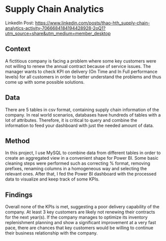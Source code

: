 
# Supply Chain Analytics

LinkedIn Post: https://www.linkedin.com/posts/thao-hth_supply-chain-analytics-activity-7066684184194428928-2oQ1?utm_source=share&utm_medium=member_desktop

## **Context** 
A fictitious company is facing a problem where some key customers were not willing to renew the annual contract because of service issues. The manager wants to check KPI on delivery (On Time and In Full performance levels) for all customers in order to better understand the problems and thus come up with some possible solutions.

## **Data**
There are 5 tables in csv format, containing supply chain information of the company. In real world scenarios, databases have hundreds of tables with a lot of attributes. Therefore, it is critical to query and combine the information to feed your dashboard with just the needed amount of data.

## **Method**
In this project, I use MySQL to combine data from different tables in order to create an aggregated view in a convenient shape for Power BI. Some basic cleaning steps were performed such as correcting % format, removing prefixes, renaming columns in a homogeneous way and selecting the relevant ones. After that, I fed the Power BI dashboard with the processed data to visualize and keep track of some KPIs.

## **Findings**
Overall none of the KPIs is met, suggesting a poor delivery capability of the company. At least 3 key customers are likely not renewing their contracts for the next year(s).
If the company manages to optimize its inventory replenishment planning and show a significant improvement at a very fast pace, there are chances that key customers would be willing to continue their business relationship with the company.

